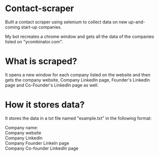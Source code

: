 # Contact-scraper
Built a contact scraper using selenium to collect data on new up-and-coming start-up companies.

My bot recreates a chrome window and gets all the data of the companies listed on "ycombinator.com".

# What is scraped?
It opens a new window for each company listed on the website and then gets the company website, Company LinkedIn page, Founder's LinkedIn page and Co-Founder's LinkedIn page as well.

# How it stores data?
It stores the data in a txt file named "example.txt" in the following format:

Company name:  
    Company website  
    Company LinkedIn  
    Company Founder LinkeIn page  
    Company Co-founder LinkedIn page  
